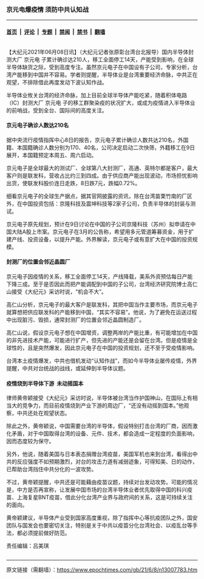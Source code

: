 ### 京元电爆疫情 须防中共认知战

---

#### [首页](../../../..?n13007783) &nbsp;|&nbsp; [评论](../../../../../epoch-comment?n13007783) &nbsp;|&nbsp; [专题](../../../../../epoch-special?n13007783) &nbsp;|&nbsp; [禁闻](../../../../../epoch-news?n13007783) &nbsp;|&nbsp; [禁书](../../../../../books?n13007783) &nbsp;|&nbsp; [翻墙](https://github.com/gfw-breaker/nogfw/blob/master/README.md?n13007783)


<div class="column" id="artbody" itemprop="articleBody">
 <!-- article content begin -->
 <p>
  【大纪元2021年06月08日讯】（大纪元记者张原彰台湾台北报导）国内半导体封测大厂
  <ok href="https://www.epochtimes.com/gb/tag/%E4%BA%AC%E5%85%83%E7%94%B5.html">
   京元电
  </ok>
  子累计确诊达210人，移工全面停工14天，产能受到影响，在全球半导体缺货之际，受到高度专注。虽然京元电子在中国设有子公司，专家分析，台湾产能移到中国并不容易。学者则提醒，半导体业是台湾重要经济命脉，中共正在观望，不排除借此再度发动下波认知作战。
 </p>
 <p>
  半导体业攸关台湾的经济命脉，加上目前全球半导体产能吃紧，随着积体电路（IC）封测大厂
  <ok href="https://www.epochtimes.com/gb/tag/%E4%BA%AC%E5%85%83%E7%94%B5.html">
   京元电
  </ok>
  子的移工群聚染疫的状况扩大，或成为疫情进入半导体业的前哨战，受到全台、国际间的高度关注。
 </p>
 <h4>
  京元电子确诊人数达210名
 </h4>
 <p>
  据中央流行疫情指挥中心8日的报告，京元电子累计确诊人数共达210名，外国籍、本国籍确诊人数分别为170、40名，公司决定启动二次快筛，外籍移工在9日展开，本国籍预定本周五、周六启动。
 </p>
 <p>
  京元电子是全球最大的测试厂、全球第八大封测厂，高通、英特尔都是客户，最大客户则是联发科，营收占比约三到四成。由于供应商产能出现波动，市场担忧影响出货，使联发科股价连日走跌，8日跌7元，跌幅0.72%。
 </p>
 <p>
  细看京元电子的全球生产据点，据其官网披露的资讯，除在台湾苗栗竹南的厂区外，在中国投资包括：京隆科技及震坤科技等2家子公司，负责半导体的封装与测试。
 </p>
 <p>
  京元电子原先规划，预计在9日讨论在中国的子公司京隆科技（苏州）拟申请在中国大陆A股上市案。京元电子在3月的公告称，希望用多元管道筹募资金，用于扩建产线、投资设备，以提升产能。外界解读，京元电子或有意扩大在中国的投资规模。
 </p>
 <h4>
  封测厂的位置会邻近晶圆厂
 </h4>
 <p>
  京元电子因疫情的关系，移工全面停工14天，产线降载，美系外资预估每日产能下降三成。至于是否因此而把产能调配到中国的子公司，台湾经济研究院博士高仁山接受《大纪元》采访时说，“机会不大”。
 </p>
 <p>
  高仁山分析，京元电子的最大客户是联发科，其把中国当作主要市场，而京元电子就算想把供应联发科的产能移到中国，“其实不容易”。他说，为了避免在运送过程中出现脏污、毁损，通常封测厂的位置会邻近晶圆制造厂。
 </p>
 <p>
  高仁山说，假设京元电子想在中国增资，调整两岸的产能比重，有可能增加在中国的非先进技术产能，可能进行扩产，但先进的产能还是会留在台湾。但是疫情是全球性的，且是突然爆发，因此京元电子在中国的投资规划，还不至于受疫情影响。
 </p>
 <p>
  台湾本土疫情爆发，中共也借机发动“认知作战”，而如今半导体业屡传疫情，外界提醒，中共对台统战的战线，或延伸到半导体议题。
 </p>
 <h4>
  疫情烧到半导体下游  未动摇国本
 </h4>
 <p>
  律师黄帝颖接受《大纪元》采访时说，半导体被台湾当作护国神山，在国际上有相当大的竞争力，而目前疫情烧到产业下游的周边厂，“还没有动摇到国本。”他观察，中共还处在观望状态。
 </p>
 <p>
  除此之外，黄帝颖说，中国需要台湾的半导体，假设特别打击台湾的厂商，因而激化矛盾，对于中国取得台湾的设备、元件、技术，都会造成一定程度的负面影响，因而态度较为保守。
 </p>
 <p>
  另外，他说，随着美国与日本表态捐赠台湾疫苗，美国军机也来到台湾，看得出中共的反应强度不如预期激烈，对台的攻击力道有减弱迹象，可得知美、日的动作，已帮助台湾挡住中共分化的一波攻势。
 </p>
 <p>
  不过，黄帝颖提醒，中共还是可能藉由疫苗议题，持续对台发动攻势。可能的情况是，中方是否再宣称，让发展中国市场的台湾半导体业者优先取得中国的科兴疫苗、上海复星BNT疫苗，借此分化台湾产业界与政府间的关系，这是可持续关注的面向。
 </p>
 <p>
  黄帝颖建议，半导体产业受到国家高度重视，除了指挥中心等抗疫团队之外，国安团队与国发会也要密切关注，特别是关于中共以疫苗分化台湾社会、以疫乱台等手法，都必须提前做好防范。
 </p>
 <p>
  责任编辑：吕美琪
 </p>
 <!-- article content end -->
</div>


---

原文链接（需翻墙）：https://www.epochtimes.com/gb/21/6/8/n13007783.htm